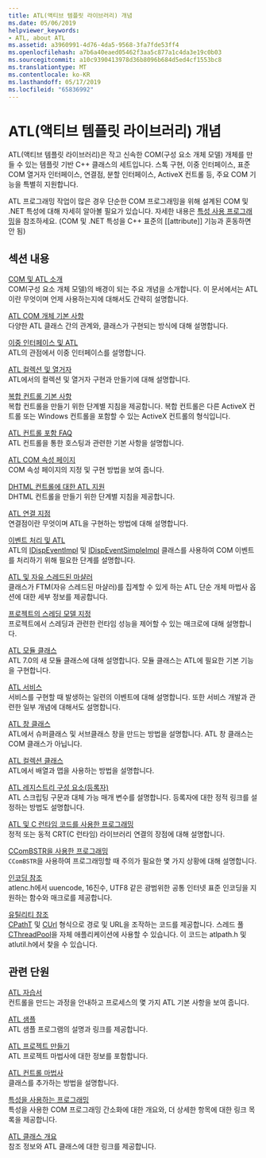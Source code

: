 ```yaml
---
title: ATL(액티브 템플릿 라이브러리) 개념
ms.date: 05/06/2019
helpviewer_keywords:
- ATL, about ATL
ms.assetid: a3960991-4d76-4da5-9568-3fa7fde53ff4
ms.openlocfilehash: a7b6a40eaed05462f3aa5c877a1c4da3e19c0b03
ms.sourcegitcommit: a10c9390413978d36b8096b684d5ed4cf1553bc8
ms.translationtype: MT
ms.contentlocale: ko-KR
ms.lasthandoff: 05/17/2019
ms.locfileid: "65836992"
---
```

# <a name="active-template-library-atl-concepts"></a>ATL(액티브 템플릿 라이브러리) 개념

ATL(액티브 템플릿 라이브러리)은 작고 신속한 COM(구성 요소 개체 모델) 개체를 만들 수 있는 템플릿 기반 C++ 클래스의 세트입니다. 스톡 구현, 이중 인터페이스, 표준 COM 열거자 인터페이스, 연결점, 분할 인터페이스, ActiveX 컨트롤 등, 주요 COM 기능을 특별히 지원합니다.

ATL 프로그래밍 작업이 많은 경우 단순한 COM 프로그래밍을 위해 설계된 COM 및 .NET 특성에 대해 자세히 알아볼 필요가 있습니다. 자세한 내용은 [특성 사용 프로그래밍](../windows/attributed-programming-concepts.md)을 참조하세요. (COM 및 .NET 특성을 C++ 표준의 \[\[attribute]] 기능과 혼동하면 안 됨)

## <a name="in-this-section"></a>섹션 내용

[COM 및 ATL 소개](../atl/introduction-to-com-and-atl.md)<br/>
COM(구성 요소 개체 모델)의 배경이 되는 주요 개념을 소개합니다. 이 문서에서는 ATL이란 무엇이며 언제 사용하는지에 대해서도 간략히 설명합니다.

[ATL COM 개체 기본 사항](../atl/fundamentals-of-atl-com-objects.md)<br/>
다양한 ATL 클래스 간의 관계와, 클래스가 구현되는 방식에 대해 설명합니다.

[이중 인터페이스 및 ATL](../atl/dual-interfaces-and-atl.md)<br/>
ATL의 관점에서 이중 인터페이스를 설명합니다.

[ATL 컬렉션 및 열거자](../atl/atl-collections-and-enumerators.md)<br/>
ATL에서의 컬렉션 및 열거자 구현과 만들기에 대해 설명합니다.

[복합 컨트롤 기본 사항](../atl/atl-composite-control-fundamentals.md)<br/>
복합 컨트롤을 만들기 위한 단계별 지침을 제공합니다. 복합 컨트롤은 다른 ActiveX 컨트롤 또는 Windows 컨트롤을 포함할 수 있는 ActiveX 컨트롤의 형식입니다.

[ATL 컨트롤 포함 FAQ](../atl/atl-control-containment-faq.md)<br/>
ATL 컨트롤을 통한 호스팅과 관련한 기본 사항을 설명합니다.

[ATL COM 속성 페이지](../atl/atl-com-property-pages.md)<br/>
COM 속성 페이지의 지정 및 구현 방법을 보여 줍니다.

[DHTML 컨트롤에 대한 ATL 지원](../atl/atl-support-for-dhtml-controls.md)<br/>
DHTML 컨트롤을 만들기 위한 단계별 지침을 제공합니다.

[ATL 연결 지점](../atl/atl-connection-points.md)<br/>
연결점이란 무엇이며 ATL을 구현하는 방법에 대해 설명합니다.

[이벤트 처리 및 ATL](../atl/event-handling-and-atl.md)<br/>
ATL의 [IDispEventImpl](../atl/reference/idispeventimpl-class.md) 및 [IDispEventSimpleImpl](../atl/reference/idispeventsimpleimpl-class.md) 클래스를 사용하여 COM 이벤트를 처리하기 위해 필요한 단계를 설명합니다.

[ATL 및 자유 스레드된 마샬러](../atl/atl-and-the-free-threaded-marshaler.md)<br/>
클래스가 FTM(자유 스레드된 마샬러)를 집계할 수 있게 하는 ATL 단순 개체 마법사 옵션에 대한 세부 정보를 제공합니다.

[프로젝트의 스레딩 모델 지정](../atl/specifying-the-threading-model-for-a-project-atl.md)<br/>
프로젝트에서 스레딩과 관련한 런타임 성능을 제어할 수 있는 매크로에 대해 설명합니다.

[ATL 모듈 클래스](../atl/atl-module-classes.md)<br/>
ATL 7.0의 새 모듈 클래스에 대해 설명합니다. 모듈 클래스는 ATL에 필요한 기본 기능을 구현합니다.

[ATL 서비스](../atl/atl-services.md)<br/>
서비스를 구현할 때 발생하는 일련의 이벤트에 대해 설명합니다. 또한 서비스 개발과 관련한 일부 개념에 대해서도 설명합니다.

[ATL 창 클래스](../atl/atl-window-classes.md)<br/>
ATL에서 슈퍼클래스 및 서브클래스 창을 만드는 방법을 설명합니다. ATL 창 클래스는 COM 클래스가 아닙니다.

[ATL 컬렉션 클래스](../atl/atl-collection-classes.md)<br/>
ATL에서 배열과 맵을 사용하는 방법을 설명합니다.

[ATL 레지스트리 구성 요소(등록자)](../atl/atl-registry-component-registrar.md)<br/>
ATL 스크립팅 구문과 대체 가능 매개 변수를 설명합니다. 등록자에 대한 정적 링크를 설정하는 방법도 설명합니다.

[ATL 및 C 런타임 코드를 사용한 프로그래밍](../atl/programming-with-atl-and-c-run-time-code.md)<br/>
정적 또는 동적 CRT(C 런타임) 라이브러리 연결의 장점에 대해 설명합니다.

[CComBSTR을 사용한 프로그래밍](../atl/programming-with-ccombstr-atl.md)<br/>
`CComBSTR`을 사용하여 프로그래밍할 때 주의가 필요한 몇 가지 상황에 대해 설명합니다.

[인코딩 참조](../atl/atl-encoding-reference.md)<br/>
atlenc.h에서 uuencode, 16진수, UTF8 같은 광범위한 공통 인터넷 표준 인코딩을 지원하는 함수와 매크로를 제공합니다.

[유틸리티 참조](../atl/atl-utilities-reference.md)<br/>
[CPathT](../atl/reference/cpatht-class.md) 및 [CUrl](../atl/reference/curl-class.md) 형식으로 경로 및 URL을 조작하는 코드를 제공합니다. 스레드 풀 [CThreadPool](../atl/reference/cthreadpool-class.md)을 자체 애플리케이션에 사용할 수 있습니다. 이 코드는 atlpath.h 및 atlutil.h에서 찾을 수 있습니다.

## <a name="related-sections"></a>관련 단원

[ATL 자습서](../atl/active-template-library-atl-tutorial.md)<br/>
컨트롤을 만드는 과정을 안내하고 프로세스의 몇 가지 ATL 기본 사항을 보여 줍니다.

[ATL 샘플](../overview/visual-cpp-samples.md)<br/>
ATL 샘플 프로그램의 설명과 링크를 제공합니다.

[ATL 프로젝트 만들기](../atl/reference/creating-an-atl-project.md)<br/>
ATL 프로젝트 마법사에 대한 정보를 포함합니다.

[ATL 컨트롤 마법사](../atl/reference/atl-control-wizard.md)<br/>
클래스를 추가하는 방법을 설명합니다.

[특성을 사용하는 프로그래밍](../windows/attributed-programming-concepts.md)<br/>
특성을 사용한 COM 프로그래밍 간소화에 대한 개요와, 더 상세한 항목에 대한 링크 목록을 제공합니다.

[ATL 클래스 개요](../atl/atl-class-overview.md)<br/>
참조 정보와 ATL 클래스에 대한 링크를 제공합니다.
